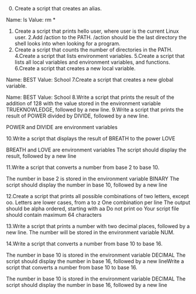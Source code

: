 0. Create a script that creates an alias.

Name: ls
Value: rm *
1. Create a script that prints hello user, where user is the current Linux user.
2.Add /action to the PATH. /action should be the last directory the shell looks into when looking for a program.
3. Create a script that counts the number of directories in the PATH.
4.Create a script that lists environment variables.
5.Create a script that lists all local variables and environment variables, and functions.
6.Create a script that creates a new local variable.

Name: BEST
Value: School
7.Create a script that creates a new global variable.

Name: BEST
Value: School
8.Write a script that prints the result of the addition of 128 with the value stored in the environment variable TRUEKNOWLEDGE, followed by a new line.
9.Write a script that prints the result of POWER divided by DIVIDE, followed by a new line.

POWER and DIVIDE are environment variables

10.Write a script that displays the result of BREATH to the power LOVE

BREATH and LOVE are environment variables
The script should display the result, followed by a new line

11.Write a script that converts a number from base 2 to base 10.

The number in base 2 is stored in the environment variable BINARY
The script should display the number in base 10, followed by a new line

12.Create a script that prints all possible combinations of two letters, except oo.
Letters are lower cases, from a to z
One combination per line
The output should be alpha ordered, starting with aa
Do not print oo
Your script file should contain maximum 64 characters

13.Write a script that prints a number with two decimal places, followed by a new line.
The number will be stored in the environment variable NUM.

14.Write a script that converts a number from base 10 to base 16.

The number in base 10 is stored in the environment variable DECIMAL
The script should display the number in base 16, followed by a new lineWrite a script that converts a number from base 10 to base 16.

The number in base 10 is stored in the environment variable DECIMAL
The script should display the number in base 16, followed by a new line
